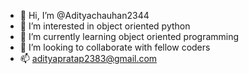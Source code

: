 - 👋 Hi, I’m @Adityachauhan2344
- 👀 I’m interested in object oriented python
- 🌱 I’m currently learning object oriented programming
- 💞️ I’m looking to collaborate with fellow coders
- 📫 adityapratap2383@gmail.com

<!---
Adityachauhan2344/Adityachauhan2344 is a ✨ special ✨ repository because its `README.md` (this file) appears on your GitHub profile.
You can click the Preview link to take a look at your changes.
--->
